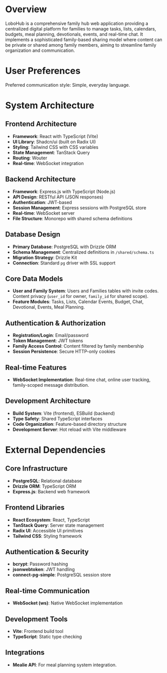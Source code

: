 # Overview

LoboHub is a comprehensive family hub web application providing a centralized digital platform for families to manage tasks, lists, calendars, budgets, meal planning, devotionals, events, and real-time chat. It implements a sophisticated family-based sharing model where content can be private or shared among family members, aiming to streamline family organization and communication.

# User Preferences

Preferred communication style: Simple, everyday language.

# System Architecture

## Frontend Architecture
- **Framework**: React with TypeScript (Vite)
- **UI Library**: Shadcn/ui (built on Radix UI)
- **Styling**: Tailwind CSS with CSS variables
- **State Management**: TanStack Query
- **Routing**: Wouter
- **Real-time**: WebSocket integration

## Backend Architecture
- **Framework**: Express.js with TypeScript (Node.js)
- **API Design**: RESTful API (JSON responses)
- **Authentication**: JWT-based
- **Session Management**: Express sessions with PostgreSQL store
- **Real-time**: WebSocket server
- **File Structure**: Monorepo with shared schema definitions

## Database Design
- **Primary Database**: PostgreSQL with Drizzle ORM
- **Schema Management**: Centralized definitions in `/shared/schema.ts`
- **Migration Strategy**: Drizzle Kit
- **Connection**: Standard `pg` driver with SSL support

## Core Data Models
- **User and Family System**: Users and Families tables with invite codes. Content privacy (`user_id` for owner, `family_id` for shared scope).
- **Feature Modules**: Tasks, Lists, Calendar Events, Budget, Chat, Devotional, Events, Meal Planning.

## Authentication & Authorization
- **Registration/Login**: Email/password
- **Token Management**: JWT tokens
- **Family Access Control**: Content filtered by family membership
- **Session Persistence**: Secure HTTP-only cookies

## Real-time Features
- **WebSocket Implementation**: Real-time chat, online user tracking, family-scoped message distribution.

## Development Architecture
- **Build System**: Vite (frontend), ESBuild (backend)
- **Type Safety**: Shared TypeScript interfaces
- **Code Organization**: Feature-based directory structure
- **Development Server**: Hot reload with Vite middleware

# External Dependencies

## Core Infrastructure
- **PostgreSQL**: Relational database
- **Drizzle ORM**: TypeScript ORM
- **Express.js**: Backend web framework

## Frontend Libraries
- **React Ecosystem**: React, TypeScript
- **TanStack Query**: Server state management
- **Radix UI**: Accessible UI primitives
- **Tailwind CSS**: Styling framework

## Authentication & Security
- **bcrypt**: Password hashing
- **jsonwebtoken**: JWT handling
- **connect-pg-simple**: PostgreSQL session store

## Real-time Communication
- **WebSocket (ws)**: Native WebSocket implementation

## Development Tools
- **Vite**: Frontend build tool
- **TypeScript**: Static type checking

## Integrations
- **Mealie API**: For meal planning system integration.